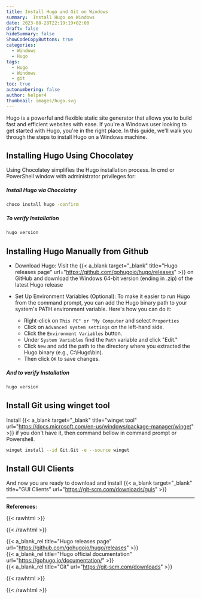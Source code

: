 ```yaml
---
title: Install Hugo and Git on Windows
summary:  Install Hugo on Windows
date: 2023-08-28T22:19:19+02:00
draft: false
hideSummary: false
ShowCodeCopyButtons: true
categories:
  - Windows
  - Hugo
tags:
  - Hugo
  - Windows
  - git
toc: true
autonumbering: false
author: helper4
thumbnail: images/hugo.svg
---
```



Hugo is a powerful and flexible static site generator that allows you to build fast and efficient websites with ease. If you're a Windows user looking to get started with Hugo, you're in the right place. In this guide, we'll walk you through the steps to install Hugo on a Windows machine.

## Installing Hugo Using Chocolatey 

Using Chocolatey simplifies the Hugo installation process. 
In cmd or PowerShell window with administrator privileges for:

##### Install Hugo via Chocolatey

```bash
choco install hugo -confirm
```
##### To verify Installation

```bash
hugo version
```

## Installing Hugo Manually from Github

- Download Hugo: Visit the {{< a_blank target="_blank" title="Hugo releases page" url="https://github.com/gohugoio/hugo/releases" >}}  on GitHub and download the Windows 64-bit version (ending in .zip) of the latest Hugo release

- Set Up Environment Variables (Optional): To make it easier to run Hugo from the command prompt, you can add the Hugo binary path to your system's PATH environment variable. Here's how you can do it:

    - Right-click on ```This PC" or "My Computer``` and select ```Properties```
    - Click on ```Advanced system settings``` on the left-hand side.
    - Click the ```Environment Variables``` button.
    - Under ```System Variables``` find the ```Path``` variable and click "Edit."
    - Click ```New``` and add the path to the directory where you extracted the Hugo binary (e.g., C:\Hugo\bin).
    - Then click ```OK``` to save changes.

##### And to verify Installation

```bash
hugo version
```

## Install Git using winget tool

Install {{< a_blank target="_blank" title="winget tool" url="https://docs.microsoft.com/en-us/windows/package-manager/winget" >}} if you don't have it, then command bellow in command prompt or Powershell.

```bash
winget install --id Git.Git -e --source winget
```

## Install GUI Clients

And now you are ready to download and install {{< a_blank target="_blank" title="GUI Clients" url="https://git-scm.com/downloads/guis" >}}

----



 **References:**    

{{< rawhtml >}} <div class="lnkRef"> {{< /rawhtml >}}

 {{< a_blank_rel title="Hugo releases page" url="https://github.com/gohugoio/hugo/releases" >}}  
 {{< a_blank_rel title="Hugo official documentation" url="https://gohugo.io/documentation/" >}}  
 {{< a_blank_rel title="Git" url="https://git-scm.com/downloads" >}} 

{{< rawhtml >}} </div> {{< /rawhtml >}}


&nbsp;














